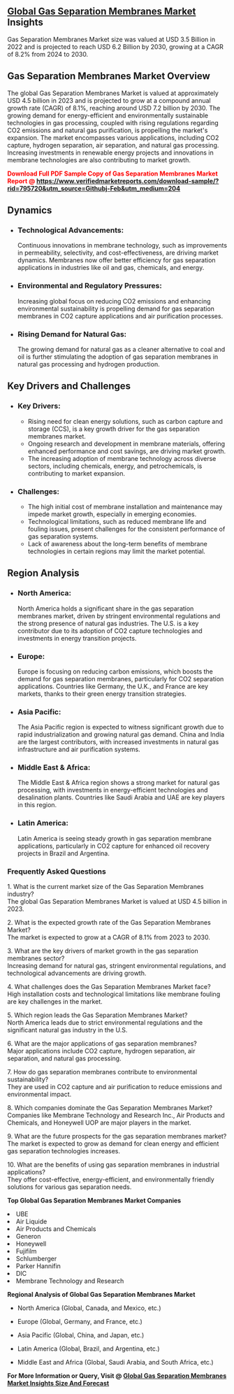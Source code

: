 <h2><a href="https://www.verifiedmarketreports.com/download-sample/?rid=795720&amp;utm_source=Githubj&amp;utm_medium=204" target="_blank">Global Gas Separation Membranes Market</a> Insights</h2><p>Gas Separation Membranes Market size was valued at USD 3.5 Billion in 2022 and is projected to reach USD 6.2 Billion by 2030, growing at a CAGR of 8.2% from 2024 to 2030.</p><p> <h2>Gas Separation Membranes Market Overview</h2> <p>The global Gas Separation Membranes Market is valued at approximately USD 4.5 billion in 2023 and is projected to grow at a compound annual growth rate (CAGR) of 8.1%, reaching around USD 7.2 billion by 2030. The growing demand for energy-efficient and environmentally sustainable technologies in gas processing, coupled with rising regulations regarding CO2 emissions and natural gas purification, is propelling the market's expansion. The market encompasses various applications, including CO2 capture, hydrogen separation, air separation, and natural gas processing. Increasing investments in renewable energy projects and innovations in membrane technologies are also contributing to market growth.</p> <p><strong><p><span class=""><span style="color: #ff0000;"><strong>Download Full PDF Sample Copy of Gas Separation Membranes Market Report</strong> @ </span><a href="https://www.verifiedmarketreports.com/download-sample/?rid=795720&amp;utm_source=Githubj-Feb&amp;utm_medium=204" target="_blank">https://www.verifiedmarketreports.com/download-sample/?rid=795720&amp;utm_source=Githubj-Feb&amp;utm_medium=204</a></span></p></strong></p> <h2>Dynamics</h2> <ul> <li><h3>Technological Advancements:</h3> Continuous innovations in membrane technology, such as improvements in permeability, selectivity, and cost-effectiveness, are driving market dynamics. Membranes now offer better efficiency for gas separation applications in industries like oil and gas, chemicals, and energy.</li> <li><h3>Environmental and Regulatory Pressures:</h3> Increasing global focus on reducing CO2 emissions and enhancing environmental sustainability is propelling demand for gas separation membranes in CO2 capture applications and air purification processes.</li> <li><h3>Rising Demand for Natural Gas:</h3> The growing demand for natural gas as a cleaner alternative to coal and oil is further stimulating the adoption of gas separation membranes in natural gas processing and hydrogen production.</li> </ul> <h2>Key Drivers and Challenges</h2> <ul> <li><h3>Key Drivers:</h3> <ul> <li>Rising need for clean energy solutions, such as carbon capture and storage (CCS), is a key growth driver for the gas separation membranes market.</li> <li>Ongoing research and development in membrane materials, offering enhanced performance and cost savings, are driving market growth.</li> <li>The increasing adoption of membrane technology across diverse sectors, including chemicals, energy, and petrochemicals, is contributing to market expansion.</li> </ul> </li> <li><h3>Challenges:</h3> <ul> <li>The high initial cost of membrane installation and maintenance may impede market growth, especially in emerging economies.</li> <li>Technological limitations, such as reduced membrane life and fouling issues, present challenges for the consistent performance of gas separation systems.</li> <li>Lack of awareness about the long-term benefits of membrane technologies in certain regions may limit the market potential.</li> </ul> </li> </ul> <h2>Region Analysis</h2> <ul> <li><h3>North America:</h3> North America holds a significant share in the gas separation membranes market, driven by stringent environmental regulations and the strong presence of natural gas industries. The U.S. is a key contributor due to its adoption of CO2 capture technologies and investments in energy transition projects.</li> <li><h3>Europe:</h3> Europe is focusing on reducing carbon emissions, which boosts the demand for gas separation membranes, particularly for CO2 separation applications. Countries like Germany, the U.K., and France are key markets, thanks to their green energy transition strategies.</li> <li><h3>Asia Pacific:</h3> The Asia Pacific region is expected to witness significant growth due to rapid industrialization and growing natural gas demand. China and India are the largest contributors, with increased investments in natural gas infrastructure and air purification systems.</li> <li><h3>Middle East & Africa:</h3> The Middle East & Africa region shows a strong market for natural gas processing, with investments in energy-efficient technologies and desalination plants. Countries like Saudi Arabia and UAE are key players in this region.</li> <li><h3>Latin America:</h3> Latin America is seeing steady growth in gas separation membrane applications, particularly in CO2 capture for enhanced oil recovery projects in Brazil and Argentina.</li> </ul> <h3>Frequently Asked Questions</h3> <p>1. What is the current market size of the Gas Separation Membranes industry? <br> The global Gas Separation Membranes Market is valued at USD 4.5 billion in 2023.</p> <p>2. What is the expected growth rate of the Gas Separation Membranes Market? <br> The market is expected to grow at a CAGR of 8.1% from 2023 to 2030.</p> <p>3. What are the key drivers of market growth in the gas separation membranes sector? <br> Increasing demand for natural gas, stringent environmental regulations, and technological advancements are driving growth.</p> <p>4. What challenges does the Gas Separation Membranes Market face? <br> High installation costs and technological limitations like membrane fouling are key challenges in the market.</p> <p>5. Which region leads the Gas Separation Membranes Market? <br> North America leads due to strict environmental regulations and the significant natural gas industry in the U.S.</p> <p>6. What are the major applications of gas separation membranes? <br> Major applications include CO2 capture, hydrogen separation, air separation, and natural gas processing.</p> <p>7. How do gas separation membranes contribute to environmental sustainability? <br> They are used in CO2 capture and air purification to reduce emissions and environmental impact.</p> <p>8. Which companies dominate the Gas Separation Membranes Market? <br> Companies like Membrane Technology and Research Inc., Air Products and Chemicals, and Honeywell UOP are major players in the market.</p> <p>9. What are the future prospects for the gas separation membranes market? <br> The market is expected to grow as demand for clean energy and efficient gas separation technologies increases.</p> <p>10. What are the benefits of using gas separation membranes in industrial applications? <br> They offer cost-effective, energy-efficient, and environmentally friendly solutions for various gas separation needs.</p> </p><p><strong>Top Global Gas Separation Membranes Market Companies</strong></p><div data-test-id=""><p><li>UBE</li><li> Air Liquide</li><li> Air Products and Chemicals</li><li> Generon</li><li> Honeywell</li><li> Fujifilm</li><li> Schlumberger</li><li> Parker Hannifin</li><li> DIC</li><li> Membrane Technology and Research</li></p><div><strong>Regional Analysis of&nbsp;Global Gas Separation Membranes Market</strong></div><ul><li dir="ltr"><p dir="ltr">North America&nbsp;(Global, Canada, and Mexico, etc.)</p></li><li dir="ltr"><p dir="ltr">Europe (Global, Germany, and France, etc.)</p></li><li dir="ltr"><p dir="ltr">Asia Pacific&nbsp;(Global, China, and Japan, etc.)</p></li><li dir="ltr"><p dir="ltr">Latin America&nbsp;(Global, Brazil, and Argentina, etc.)</p></li><li dir="ltr">Middle East and Africa&nbsp;(Global, Saudi Arabia, and South Africa, etc.)</li></ul><p><strong>For More Information or Query, Visit @&nbsp;</strong><strong><a href="https://www.verifiedmarketreports.com/product/gas-separation-membranes-market/?utm_source=Githubj&amp;utm_medium=204" target="_blank">Global Gas Separation Membranes Market Insights Size And Forecast</a></strong></p></div>

